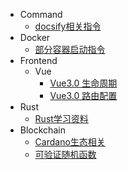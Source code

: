   - Command
    - [docsify相关指令](/Command/docsify相关指令.md)
  - Docker
    - [部分容器启动指令](/Docker/部分容器启动指令.md)
  - Frontend
    - Vue
      - [Vue3.0 生命周期](/Frontend/Vue/Vue3.0%20生命周期.md)
      - [Vue3.0 路由配置](/Frontend/Vue/Vue3.0%20路由配置.md)
  - Rust
      - [Rust学习资料](/Rust/Rust学习资料.md)
  - Blockchain
      - [Cardano生态相关](/Blockchain/Cardano生态相关.md)
	  - [可验证随机函数](/Blockchain/可验证随机函数.md)